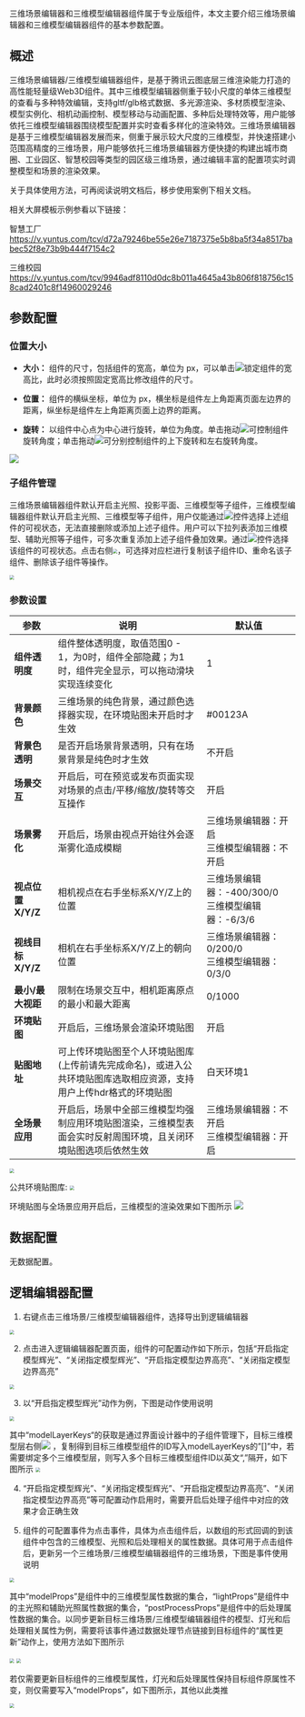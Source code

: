 三维场景编辑器和三维模型编辑器组件属于专业版组件，本文主要介绍三维场景编辑器和三维模型编辑器组件的基本参数配置。

## 概述
三维场景编辑器/三维模型编辑器组件，是基于腾讯云图底层三维渲染能力打造的高性能轻量级Web3D组件。其中三维模型编辑器侧重于较小尺度的单体三维模型的查看与多种特效编辑，支持gltf/glb格式数据、多光源渲染、多材质模型渲染、模型实例化、相机动画控制、模型移动与动画配置、多种后处理特效等，用户能够依托三维模型编辑器围绕模型配置并实时查看多样化的渲染特效。三维场景编辑器是基于三维模型编辑器发展而来，侧重于展示较大尺度的三维模型，并快速搭建小范围高精度的三维场景，用户能够依托三维场景编辑器方便快捷的构建出城市商圈、工业园区、智慧校园等类型的园区级三维场景，通过编辑丰富的配置项实时调整模型和场景的渲染效果。

关于具体使用方法，可再阅读说明文档后，移步使用案例下相关文档。

相关大屏模板示例参看以下链接：

智慧工厂
https://v.yuntus.com/tcv/d72a79246be55e26e7187375e5b8ba5f34a8517babec52f8e73b9b444f7154c2

三维校园
https://v.yuntus.com/tcv/9946adf8110d0dc8b011a4645a43b806f818756c158cad2401c8f14960029246

## 参数配置
### 位置大小
- **大小：** 组件的尺寸，包括组件的宽高，单位为 px，可以单击![](https://qcloudimg.tencent-cloud.cn/raw/14cfc795c5e4cd68e6ea34d30b3ca65d.png)锁定组件的宽高比，此时必须按照固定宽高比修改组件的尺寸。

- **位置：** 组件的横纵坐标，单位为 px，横坐标是组件左上角距离页面左边界的距离，纵坐标是组件左上角距离页面上边界的距离。

- **旋转：** 以组件中心点为中心进行旋转，单位为角度。单击拖动![](https://qcloudimg.tencent-cloud.cn/raw/98f69c15dbaa4133b0db8090e8332322.png)可控制组件旋转角度；单击拖动![](https://qcloudimg.tencent-cloud.cn/raw/a381c38863e98d18e46033e76e380251.png)可分别控制组件的上下旋转和左右旋转角度。

![](https://qcloudimg.tencent-cloud.cn/raw/0005e8e2ad223f6a3650324120a66767.png)

### 子组件管理
三维场景编辑器组件默认开启主光照、投影平面、三维模型等子组件，三维模型编辑器组件默认开启主光照、三维模型等子组件，用户仅能通过![](https://qcloudimg.tencent-cloud.cn/raw/51dd260b24aa2db7f67426009b376ce9.png)控件选择上述组件的可视状态，无法直接删除或添加上述子组件。用户可以下拉列表添加三维模型、辅助光照等子组件，可多次重复添加上述子组件叠加效果。通过![](https://qcloudimg.tencent-cloud.cn/raw/51dd260b24aa2db7f67426009b376ce9.png)控件选择该组件的可视状态。点击右侧<img src="https://qcloudimg.tencent-cloud.cn/raw/1bf625a00fb6cd375b9b3dbb0b4e9a07.png"  style="zoom:50%;">，可选择对应栏进行复制该子组件ID、重命名该子组件、删除该子组件等操作。

<img src="https://qcloudimg.tencent-cloud.cn/raw/2fe668d4861e57624be9a1b0b064fbe5.png"  style="zoom:50%;">

### 参数设置
| 参数 | 说明 | 默认值 |
| --- | --- | --- |
| **组件透明度** | 组件整体透明度，取值范围0 - 1，为0时，组件全部隐藏；为1时，组件完全显示，可以拖动滑块实现连续变化 | 1 |
| **背景颜色** | 三维场景的纯色背景，通过颜色选择器实现，在环境贴图未开启时才生效 | #00123A |
| **背景色透明** | 是否开启场景背景透明，只有在场景背景是纯色时才生效 | 不开启 |
| **场景交互** | 开启后，可在预览或发布页面实现对场景的点击/平移/缩放/旋转等交互操作 | 开启 |
| **场景雾化** | 开启后，场景由视点开始往外会逐渐雾化造成模糊 | 三维场景编辑器：开启<br /> 三维模型编辑器：不开启 |
| **视点位置X/Y/Z** | 相机视点在右手坐标系X/Y/Z上的位置 | 三维场景编辑器：-400/300/0<br /> 三维模型编辑器：-6/3/6 |
| **视线目标X/Y/Z** | 相机在右手坐标系X/Y/Z上的朝向位置 | 三维场景编辑器：0/200/0<br /> 三维模型编辑器：0/3/0 |
| **最小/最大视距** | 限制在场景交互中，相机距离原点的最小和最大距离 | 0/1000 |
| **环境贴图** | 开启后，三维场景会渲染环境贴图 |开启|
| **贴图地址** | 可上传环境贴图至个人环境贴图库(上传前请先完成命名)，或进入公共环境贴图库选取相应资源，支持用户上传hdr格式的环境贴图| 白天环境1 |
| **全场景应用** | 开启后，场景中全部三维模型均强制应用环境贴图渲染，三维模型表面会实时反射周围环境，且关闭环境贴图选项后依然生效 | 三维场景编辑器：不开启<br /> 三维模型编辑器：开启|

<img src="https://qcloudimg.tencent-cloud.cn/raw/0e5544690562edaac29facac45798890.png"  style="zoom:50%;">

公共环境贴图库:
<img src="https://qcloudimg.tencent-cloud.cn/raw/7ff4042d5343701f0f8040e10b50bf75.png"  style="zoom:50%;">

环境贴图与全场景应用开启后，三维模型的渲染效果如下图所示
![](https://qcloudimg.tencent-cloud.cn/raw/9215ddcf44082255471df549318d52ea.jpg)

## 数据配置
无数据配置。

## 逻辑编辑器配置
1. 右键点击三维场景/三维模型编辑器组件，选择导出到逻辑编辑器
<img src="https://qcloudimg.tencent-cloud.cn/raw/06d01d9ec8e0053a8ee518e7ba39079e.jpg"  style="zoom:50%;">

2. 点击进入逻辑编辑器配置页面，组件的可配置动作如下所示，包括“开启指定模型辉光”、“关闭指定模型辉光”、“开启指定模型边界高亮”、“关闭指定模型边界高亮”
<img src="https://qcloudimg.tencent-cloud.cn/raw/304c65eb2a30abc33a454a1e5aa25059.jpg"  style="zoom:50%;">

3.	以“开启指定模型辉光”动作为例，下图是动作使用说明
<img src="https://qcloudimg.tencent-cloud.cn/raw/6579b626d57981bab60a43770f26c936.jpg"  style="zoom:50%;">

其中“modelLayerKeys“的获取是通过界面设计器中的子组件管理下，目标三维模型层右侧![](https://qcloudimg.tencent-cloud.cn/raw/f7b5597b228ef2e59f1b4cfe1876959f.png) ，复制得到目标三维模型组件的ID写入modelLayerKeys的”[]”中，若需要绑定多个三维模型层，则写入多个目标三维模型组件ID以英文“,”隔开，如下图所示
<img src="https://qcloudimg.tencent-cloud.cn/raw/d39c0f56b5235bcbfb8bdbc8e6dd5a9e.jpg"  style="zoom:50%;">

4.	“开启指定模型辉光”、“关闭指定模型辉光”、“开启指定模型边界高亮”、“关闭指定模型边界高亮”等可配置动作启用时，需要开启后处理子组件中对应的效果才会正确生效

5.  组件的可配置事件为点击事件，具体为点击组件后，以数组的形式回调的到该组件中包含的三维模型、光照和后处理相关的属性数据。具体可用于点击组件后，更新另一个三维场景/三维模型编辑器组件的三维场景，下图是事件使用说明

<img src="https://qcloudimg.tencent-cloud.cn/raw/2b512f908938eadd12b9db07168de15c.jpg"  style="zoom:50%;">

其中“modelProps”是组件中的三维模型属性数据的集合，“lightProps”是组件中的主光照和辅助光照属性数据的集合，“postProcessProps”是组件中的后处理属性数据的集合。以同步更新目标三维场景/三维模型编辑器组件的模型、灯光和后处理相关属性为例，需要将该事件通过数据处理节点链接到目标组件的“属性更新”动作上，使用方法如下图所示

<img src="https://qcloudimg.tencent-cloud.cn/raw/58ca29cb1ddcf8cdef8a0aa9d5adb55d.jpg"  style="zoom:50%;">

<img src="https://qcloudimg.tencent-cloud.cn/raw/d5641f3c9e8e82f4837b0e6feb974d01.jpg"  style="zoom:50%;">

若仅需要更新目标组件的三维模型属性，灯光和后处理属性保持目标组件原属性不变，则仅需要写入“modelProps”，如下图所示，其他以此类推

<img src="https://qcloudimg.tencent-cloud.cn/raw/40c65289136517117d5dfc26f0e2bd52.jpg"  style="zoom:50%;">
